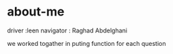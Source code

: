 # about-me

driver :leen 
navigator : Raghad Abdelghani

we worked togather in puting  function for each question 